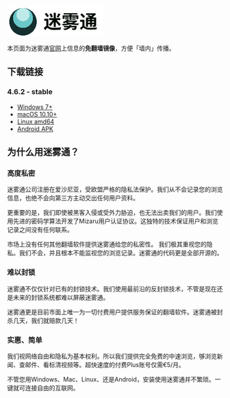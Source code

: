 ![迷雾通](https://raw.githubusercontent.com/geph-official/geph-design/master/miwutong.png)

本页面为迷雾通[官网](https://geph.io)上信息的**免翻墙镜像**，方便「墙内」传播。

## 下载链接

### 4.6.2 - stable
- [Windows 7+](https://sos-ch-dk-2.exo.io/utopia/geph-releases/windows-stable/4.6.2/geph-windows-setup.exe)
- [macOS 10.10+](https://sos-ch-dk-2.exo.io/utopia/geph-releases/macos-stable/4.6.2/geph-macos.dmg)
- [Linux amd64](https://sos-ch-dk-2.exo.io/utopia/geph-releases/linux-stable/4.6.2/Geph-x86_64.flatpak)
- [Android APK](https://sos-ch-dk-2.exo.io/utopia/geph-releases/android-stable/4.6.2/geph-android.apk)

## 为什么用迷雾通？

### 高度私密

迷雾通公司注册在爱沙尼亚，受欧盟严格的隐私法保护。我们从不会记录您的浏览信息，也绝不会向第三方主动交出任何用户资料。

更重要的是，我们即使被黑客入侵或受外力胁迫，也无法出卖我们的用户。我们使用先进的密码学算法开发了Mizaru用户认证协议。这独特的技术保证用户和浏览记录之间没有任何联系。

市场上没有任何其他翻墙软件提供迷雾通给您的私密性。
我们极其重视您的隐私。我们不会，并且根本不能监视您的浏览记录。迷雾通的代码更是全部开源的。

### 难以封锁

迷雾通不仅仅针对已有的封锁技术。我们使用最前沿的反封锁技术，不管是现在还是未来的封锁系统都难以屏蔽迷雾通。

迷雾通更是目前市面上唯一为一切付费用户提供服务保证的翻墙软件。迷雾通被封杀几天，我们就赔款几天！

### 实惠、简单

我们视网络自由和隐私为基本权利。所以我们提供完全免费的中速浏览，够浏览新闻、查邮件、看标清视频等。超快速度的付费Plus账号仅需€5/月。

不管您用Windows、Mac、Linux、还是Android，安装使用迷雾通并不繁琐。一键就可连接自由的互联网。